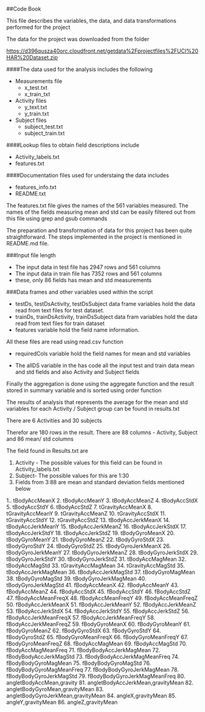 ##Code Book

This file describes the variables, the data, and data transformations performed for the project

The data for the project was downloaded from the folder

https://d396qusza40orc.cloudfront.net/getdata%2Fprojectfiles%2FUCI%20HAR%20Dataset.zip 

####The data used for the analysis includes the following

* Measurements file 
	* x_test.txt
	* x_train_txt
* Activity files 
	* y_text.txt
	* y_train.txt
* Subject files 
	* subject_test.txt
	* subject_train.txt


####Lookup files to obtain field descriptions include
* Activity_labels.txt
* features.txt

####Documentation files used for understaing the data includes
* features_info.txt
* README.txt

The features.txt file gives the names of the 561 variables measured. The names of the fields measuring mean and std can be easily filtered out from this file using grep and gsub commands

The preparation and transformation of data for this project has been quite straightforward. The steps implemented in the project is mentioned in README.md file.

###Input file length

* The input data in test file has 2947 rows and 561 columns
* The input data in train file has 7352 rows and 561 columns
* these, only 86 fields has mean and std measurements

###Data frames and other variables used within the script

* testDs, testDsActivity, testDsSubject data frame variables hold the data read from text files for test dataset. 
* trainDs, trainDsActivity, trainDsSubject data fram variables hold the data read from text files for train dataset
* features variable hold the field name information.

All these files are read using read.csv function

* requiredCols variable hold the field names for mean and std variables

* The allDS variable in the has code all the input test and train data mean and std fields and also Activity and Subject fields


Finally the aggregation is done using the aggregate function and the result stored in summary variable and is sorted using order function

The results of analysis that represents the average for the mean and std variables for each Activity / Subject group can be found in results.txt

There are 6 Activities and 30 subjects

Therefor are 180 rows in the result.
There are 88 columns - Activity, Subject and 86 mean/ std columns

The field found in Results.txt are 

1. Activity - The possible values for this field can be found in Activity_labels.txt
2. Subject- The possible values for this are 1:30
3. Fields from 3:88 are mean and standard deviation fields mentioned below

1.. tBodyAccMeanX
2. tBodyAccMeanY
3. tBodyAccMeanZ
4. tBodyAccStdX
5. tBodyAccStdY
6. tBodyAccStdZ
7. tGravityAccMeanX
8. tGravityAccMeanY
9. tGravityAccMeanZ
10. tGravityAccStdX
11. tGravityAccStdY
12. tGravityAccStdZ
13. tBodyAccJerkMeanX
14. tBodyAccJerkMeanY
15. tBodyAccJerkMeanZ
16. tBodyAccJerkStdX
17. tBodyAccJerkStdY
18. tBodyAccJerkStdZ
19. tBodyGyroMeanX
20. tBodyGyroMeanY
21. tBodyGyroMeanZ
22. tBodyGyroStdX
23. tBodyGyroStdY
24. tBodyGyroStdZ
25. tBodyGyroJerkMeanX
26. tBodyGyroJerkMeanY
27. tBodyGyroJerkMeanZ
28. tBodyGyroJerkStdX
29. tBodyGyroJerkStdY
30. tBodyGyroJerkStdZ
31. tBodyAccMagMean
32. tBodyAccMagStd
33. tGravityAccMagMean
34. tGravityAccMagStd
35. tBodyAccJerkMagMean
36. tBodyAccJerkMagStd
37. tBodyGyroMagMean
38. tBodyGyroMagStd
39. tBodyGyroJerkMagMean
40. tBodyGyroJerkMagStd
41. fBodyAccMeanX
42. fBodyAccMeanY
43. fBodyAccMeanZ
44. fBodyAccStdX
45. fBodyAccStdY
46. fBodyAccStdZ
47. fBodyAccMeanFreqX
48. fBodyAccMeanFreqY
49. fBodyAccMeanFreqZ
50. fBodyAccJerkMeanX
51. fBodyAccJerkMeanY
52. fBodyAccJerkMeanZ
53. fBodyAccJerkStdX
54. fBodyAccJerkStdY
55. fBodyAccJerkStdZ
56. fBodyAccJerkMeanFreqX
57. fBodyAccJerkMeanFreqY
58. fBodyAccJerkMeanFreqZ
59. fBodyGyroMeanX
60. fBodyGyroMeanY
61. fBodyGyroMeanZ
62. fBodyGyroStdX
63. fBodyGyroStdY
64. fBodyGyroStdZ
65. fBodyGyroMeanFreqX
66. fBodyGyroMeanFreqY
67. fBodyGyroMeanFreqZ
68. fBodyAccMagMean
69. fBodyAccMagStd
70. fBodyAccMagMeanFreq
71. fBodyBodyAccJerkMagMean
72. fBodyBodyAccJerkMagStd
73. fBodyBodyAccJerkMagMeanFreq
74. fBodyBodyGyroMagMean
75. fBodyBodyGyroMagStd
76. fBodyBodyGyroMagMeanFreq
77. fBodyBodyGyroJerkMagMean
78. fBodyBodyGyroJerkMagStd
79. fBodyBodyGyroJerkMagMeanFreq
80. angletBodyAccMean,gravity
81. angletBodyAccJerkMean,gravityMean
82. angletBodyGyroMean,gravityMean
83. angletBodyGyroJerkMean,gravityMean
84. angleX,gravityMean
85. angleY,gravityMean
86. angleZ,gravityMean


